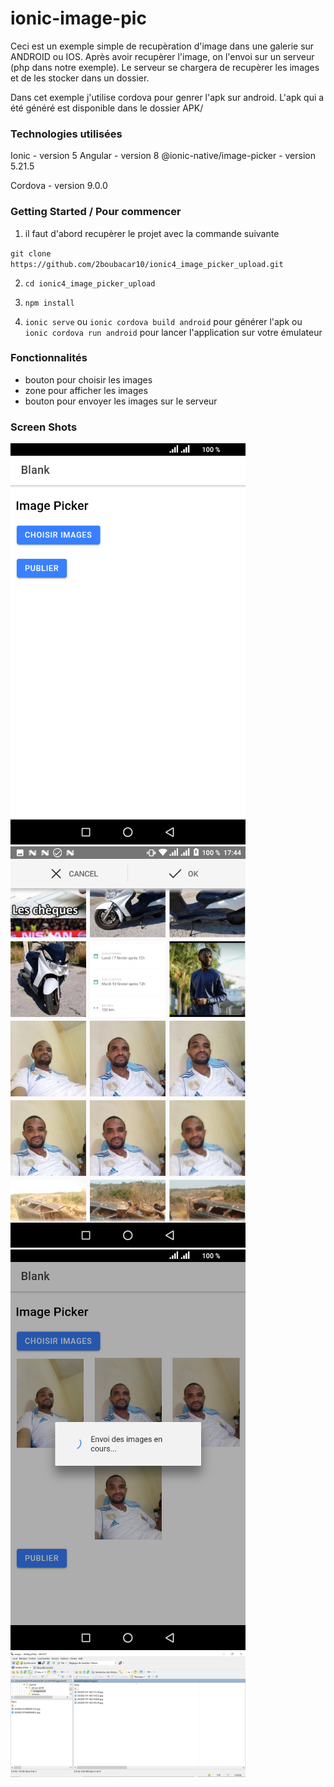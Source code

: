 # ionic-image-pic
Ceci est un exemple simple de recupèration d'image dans une galerie sur ANDROID ou IOS. Après avoir recupèrer l'image, on l'envoi sur un serveur (php dans notre exemple). Le serveur se chargera de recupèrer les images et de les stocker dans un dossier.

Dans cet exemple j'utilise cordova pour genrer l'apk sur android. L'apk qui a été généré est disponible dans le dossier APK/


### Technologies utilisées 
Ionic - version 5
Angular - version 8
@ionic-native/image-picker - version 5.21.5

Cordova - version 9.0.0



### Getting Started / Pour commencer

1. il faut d'abord recupèrer le projet avec la commande suivante

`git clone https://github.com/2boubacar10/ionic4_image_picker_upload.git`

2. `cd ionic4_image_picker_upload`

3. `npm install`

4. `ionic serve` ou `ionic cordova build android` pour générer l'apk ou `ionic cordova run android` pour lancer l'application sur votre émulateur


### Fonctionnalités

- bouton pour choisir les images
- zone pour afficher les images
- bouton pour envoyer les images sur le serveur


### Screen Shots

<img src="screenshots/1.png" alt="accueil application" width="376">
<img src="screenshots/2.png" alt="choix des images" width="376">
<img src="screenshots/3.png" alt="chargement des images" width="376">
<img src="screenshots/4.png" alt="images chargées sur le serveur" width="376">
